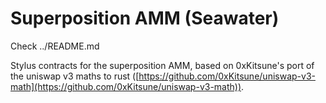 
# Superposition AMM (Seawater)

Check ../README.md

Stylus contracts for the superposition AMM, based on 0xKitsune's port of the uniswap v3 maths to rust ([https://github.com/0xKitsune/uniswap-v3-math](https://github.com/0xKitsune/uniswap-v3-math)).
